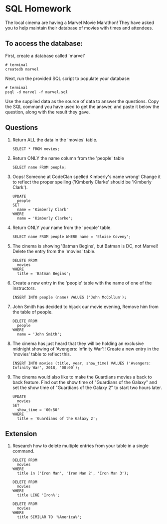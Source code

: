# SQL Homework

The local cinema are having a Marvel Movie Marathon! They have asked you to help maintain their database of movies with times and attendees.

## To access the database:

First, create a database called 'marvel'

```
# terminal
createdb marvel
```

Next, run the provided SQL script to populate your database:

```
# terminal
psql -d marvel -f marvel.sql
```

Use the supplied data as the source of data to answer the questions. Copy the SQL command you have used to get the answer, and paste it below the question, along with the result they gave.

## Questions

1.  Return ALL the data in the 'movies' table.
    ```
    SELECT * FROM movies;
    ```
2.  Return ONLY the name column from the 'people' table
    ```
    SELECT name FROM people;
    ```
3.  Oops! Someone at CodeClan spelled Kimberly's name wrong! Change it to reflect the proper spelling ('Kimberly Clarke' should be 'Kimberly Clark').
    ```
    UPDATE
      people
    SET
      name = 'Kimberly Clark'
    WHERE
      name = 'Kimberly Clarke';
    ```

4.  Return ONLY your name from the 'people' table.
    ```
    SELECT name FROM people WHERE name = 'Eloise Coveny';
    ```

5.  The cinema is showing 'Batman Begins', but Batman is DC, not Marvel! Delete the entry from the 'movies' table.
    ```
    DELETE FROM
      movies
    WHERE
      title = 'Batman Begins';
    ```
6.  Create a new entry in the 'people' table with the name of one of the instructors.
    ```
    INSERT INTO people (name) VALUES ('John McCollum');
    ```
7.  John Smith has decided to hijack our movie evening, Remove him from the table of people.
    ```
    DELETE FROM
      people
    WHERE
      name = 'John Smith';
    ```
8.  The cinema has just heard that they will be holding an exclusive midnight showing of 'Avengers: Infinity War'!! Create a new entry in the 'movies' table to reflect this.
    ```
    INSERT INTO movies (title, year, show_time) VALUES ('Avengers: Infinity War', 2018, '00:00');
    ```
9.  The cinema would also like to make the Guardians movies a back to back feature. Find out the show time of "Guardians of the Galaxy" and set the show time of "Guardians of the Galaxy 2" to start two hours later.
    ```
    UPDATE
      movies
    SET
      show_time = '00:50'
    WHERE
      title = 'Guardians of the Galaxy 2';
    ```

## Extension

1.  Research how to delete multiple entries from your table in a single command.
    ```
    DELETE FROM
      movies
    WHERE
      title in ('Iron Man', 'Iron Man 2', 'Iron Man 3');
    ```
    ```
    DELETE FROM
      movies
    WHERE
      title LIKE 'Iron%';
    ```
    ```
    DELETE FROM
      movies
    WHERE
      title SIMILAR TO '%America%';
    ```
